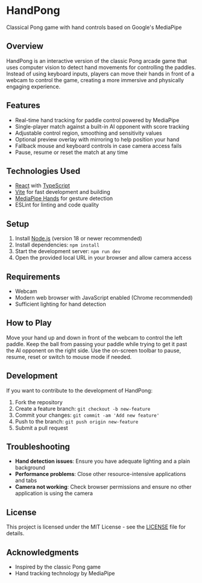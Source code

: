 # HandPong

Classical Pong game with hand controls based on Google's MediaPipe

## Overview

HandPong is an interactive version of the classic Pong arcade game that uses computer vision to detect hand movements for controlling the paddles. Instead of using keyboard inputs, players can move their hands in front of a webcam to control the game, creating a more immersive and physically engaging experience.

## Features

- Real-time hand tracking for paddle control powered by MediaPipe
- Single-player match against a built-in AI opponent with score tracking
- Adjustable control region, smoothing and sensitivity values
- Optional preview overlay with mirroring to help position your hand
- Fallback mouse and keyboard controls in case camera access fails
- Pause, resume or reset the match at any time

## Technologies Used

- [React](https://react.dev/) with [TypeScript](https://www.typescriptlang.org/)
- [Vite](https://vite.dev/) for fast development and building
- [MediaPipe Hands](https://developers.google.com/mediapipe/solutions/vision/hand_landmarker) for gesture detection
- ESLint for linting and code quality

## Setup

1. Install [Node.js](https://nodejs.org/) (version 18 or newer recommended)
2. Install dependencies: `npm install`
3. Start the development server: `npm run dev`
4. Open the provided local URL in your browser and allow camera access

## Requirements

- Webcam
- Modern web browser with JavaScript enabled (Chrome recommended)
- Sufficient lighting for hand detection

## How to Play

Move your hand up and down in front of the webcam to control the left paddle. Keep the ball from passing your paddle while trying to get it past the AI opponent on the right side. Use the on-screen toolbar to pause, resume, reset or switch to mouse mode if needed.

## Development

If you want to contribute to the development of HandPong:

1. Fork the repository
2. Create a feature branch: `git checkout -b new-feature`
3. Commit your changes: `git commit -am 'Add new feature'`
4. Push to the branch: `git push origin new-feature`
5. Submit a pull request

## Troubleshooting

- **Hand detection issues**: Ensure you have adequate lighting and a plain background
- **Performance problems**: Close other resource-intensive applications and tabs
- **Camera not working**: Check browser permissions and ensure no other application is using the camera

## License

This project is licensed under the MIT License - see the [LICENSE](LICENSE) file for details.

## Acknowledgments

- Inspired by the classic Pong game
- Hand tracking technology by MediaPipe
